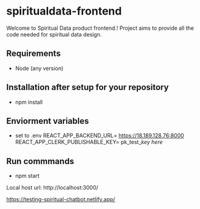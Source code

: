 # spiritualdata-frontend

Welcome to Spiritual Data product frontend.!
Project aims to provide all the code needed for spiritual data design.

## Requirements
- Node (any version)

## Installation after setup for your repository
- npm install

## Enviorment variables 
- set to .env
REACT_APP_BACKEND_URL= https://18.189.128.76:8000
REACT_APP_CLERK_PUBLISHABLE_KEY= pk_test_*key here*

## Run commmands
- npm start

Local host url: http://localhost:3000/

https://testing-spiritual-chatbot.netlify.app/
